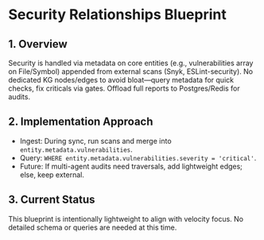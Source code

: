 # Security Relationships Blueprint

## 1. Overview
Security is handled via metadata on core entities (e.g., vulnerabilities array on File/Symbol) appended from external scans (Snyk, ESLint-security). No dedicated KG nodes/edges to avoid bloat—query metadata for quick checks, fix criticals via gates. Offload full reports to Postgres/Redis for audits.

## 2. Implementation Approach
- Ingest: During sync, run scans and merge into `entity.metadata.vulnerabilities`.
- Query: `WHERE entity.metadata.vulnerabilities.severity = 'critical'`.
- Future: If multi-agent audits need traversals, add lightweight edges; else, keep external.

## 3. Current Status
This blueprint is intentionally lightweight to align with velocity focus. No detailed schema or queries are needed at this time.
